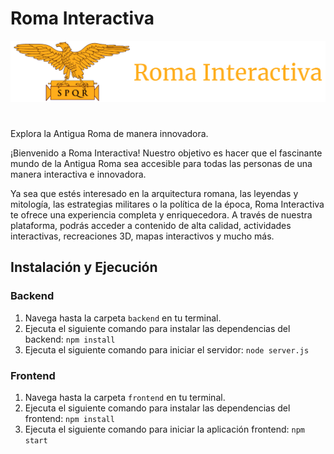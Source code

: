 # Roma Interactiva

<div align="center">
  <img src="frontend/src/media/roma-interactiva-logo.png" alt="Logo" />
</div>

#
Explora la Antigua Roma de manera innovadora.

¡Bienvenido a Roma Interactiva! Nuestro objetivo es hacer que el fascinante mundo de la Antigua Roma sea accesible para todas las personas de una manera interactiva e innovadora.

Ya sea que estés interesado en la arquitectura romana, las leyendas y mitología, las estrategias militares o la política de la época, Roma Interactiva te ofrece una experiencia completa y enriquecedora. A través de nuestra plataforma, podrás acceder a contenido de alta calidad, actividades interactivas, recreaciones 3D, mapas interactivos y mucho más.

## Instalación y Ejecución

### Backend

1. Navega hasta la carpeta `backend` en tu terminal.
2. Ejecuta el siguiente comando para instalar las dependencias del backend:
   `npm install`
3. Ejecuta el siguiente comando para iniciar el servidor:
   `node server.js`

### Frontend

1. Navega hasta la carpeta `frontend` en tu terminal.
2. Ejecuta el siguiente comando para instalar las dependencias del frontend:
   `npm install`
3. Ejecuta el siguiente comando para iniciar la aplicación frontend:
   `npm start`
